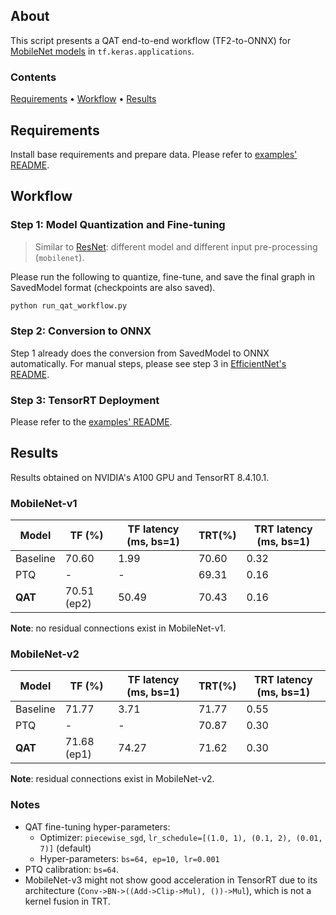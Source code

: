 ## About
This script presents a QAT end-to-end workflow (TF2-to-ONNX) for [MobileNet models](https://keras.io/api/applications/mobilenet/) in `tf.keras.applications`.

### Contents
[Requirements](#requirements) • [Workflow](#workflow) • [Results](#results)  

## Requirements
Install base requirements and prepare data. Please refer to [examples' README](../README.md).

## Workflow

### Step 1: Model Quantization and Fine-tuning
> Similar to [ResNet](../resnet): different model and different input pre-processing (`mobilenet`).

Please run the following to quantize, fine-tune, and save the final graph in SavedModel format (checkpoints are also saved).

```sh
python run_qat_workflow.py
```

### Step 2: Conversion to ONNX
Step 1 already does the conversion from SavedModel to ONNX automatically. For manual steps, please see step 3 in [EfficientNet's README](../efficientnet_b0/README.md).

### Step 3: TensorRT Deployment
Please refer to the [examples' README](../README.md).

## Results
Results obtained on NVIDIA's A100 GPU and TensorRT 8.4.10.1.

### MobileNet-v1

| Model    | TF (%)      | TF latency (ms, bs=1) | TRT(%) | TRT latency (ms, bs=1) |
|----------|-------------|-----------------------|--------|------------------------|
| Baseline | 70.60       | 1.99                  | 70.60  | 0.32                   |
| PTQ      | -           | -                     | 69.31  | 0.16                   |
| **QAT**  | 70.51 (ep2) | 50.49                 | 70.43  | 0.16                   |

**Note**: no residual connections exist in MobileNet-v1.

### MobileNet-v2

| Model    | TF (%)      | TF latency (ms, bs=1) | TRT(%)   | TRT latency (ms, bs=1) |
|----------|-------------|-----------------------|----------|------------------------|
| Baseline | 71.77       | 3.71                  | 71.77    | 0.55                   |
| PTQ      | -           | -                     | 70.87    | 0.30                   |
| **QAT**  | 71.68 (ep1) | 74.27                 | 71.62    | 0.30                   |

**Note**: residual connections exist in MobileNet-v2.

### Notes
- QAT fine-tuning hyper-parameters:
  - Optimizer: `piecewise_sgd`, `lr_schedule=[(1.0, 1), (0.1, 2), (0.01, 7)]` (default)
  - Hyper-parameters: `bs=64, ep=10, lr=0.001`
- PTQ calibration: `bs=64`.
- MobileNet-v3 might not show good acceleration in TensorRT due to its architecture (`Conv->BN->((Add->Clip->Mul), ())->Mul`), which is not a kernel fusion in TRT. 

